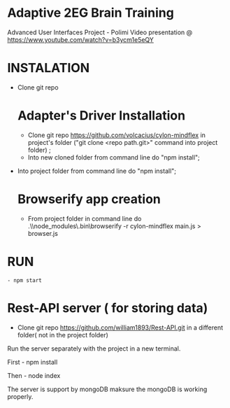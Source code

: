 # Adaptive 2EG Brain Training
Advanced User Interfaces Project - Polimi
Video presentation @ https://www.youtube.com/watch?v=b3ycm1e5eQY

# INSTALATION 
- Clone git repo
	
	# Adapter's Driver Installation
	- Clone git repo https://github.com/volcacius/cylon-mindflex in project's folder ("git clone \<repo path.git\>" command into project folder) ;
	- Into new cloned folder from command line do "npm install";

- Into project folder from command line do "npm install";

	# Browserify app creation
	- From project folder in command line do .\\\node_modules\\.bin\browserify -r cylon-mindflex main.js > browser.js

# RUN  
	- npm start
	
	
# Rest-API server ( for storing data)

- Clone git repo https://github.com/william1893/Rest-API.git in a different folder( not in the project folder) 

Run the server separately with the project in a new terminal.

First - npm install

Then - node index

The server is support by mongoDB maksure the mongoDB is working properly. 

	
	
